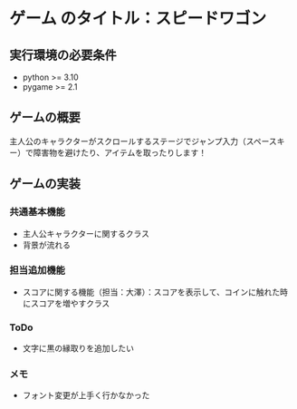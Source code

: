 # ゲーム のタイトル：スピードワゴン
## 実行環境の必要条件
* python >= 3.10
* pygame >= 2.1

## ゲームの概要
主人公のキャラクターがスクロールするステージでジャンプ入力（スペースキー）で障害物を避けたり、アイテムを取ったりします！

## ゲームの実装
### 共通基本機能
* 主人公キャラクターに関するクラス
* 背景が流れる

### 担当追加機能
* スコアに関する機能（担当：大澤）：スコアを表示して、コインに触れた時にスコアを増やすクラス
### ToDo
- 文字に黒の縁取りを追加したい
### メモ
* フォント変更が上手く行かなかった
